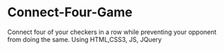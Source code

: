 # Connect-Four-Game
Connect four of your checkers in a row while preventing your opponent from doing the same. Using HTML,CSS3, JS, JQuery
